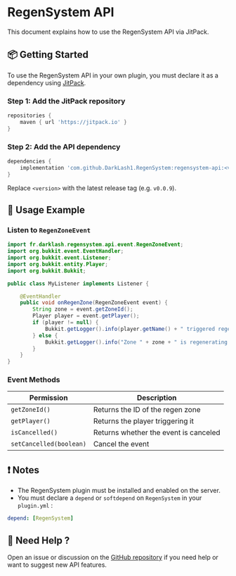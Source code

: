 # RegenSystem API

This document explains how to use the RegenSystem API via JitPack.

## 📦 Getting Started

To use the RegenSystem API in your own plugin, you must declare it as a dependency using [JitPack](https://jitpack.io).

### Step 1: Add the JitPack repository

```groovy
repositories {
    maven { url 'https://jitpack.io' }
}
```

### Step 2: Add the API dependency

```groovy
dependencies {
    implementation 'com.github.DarkLash1.RegenSystem:regensystem-api:<version>'
}
```

Replace `<version>` with the latest release tag (e.g. `v0.0.9`).

## 🧩 Usage Example

### Listen to `RegenZoneEvent`

```java
import fr.darklash.regensystem.api.event.RegenZoneEvent;
import org.bukkit.event.EventHandler;
import org.bukkit.event.Listener;
import org.bukkit.entity.Player;
import org.bukkit.Bukkit;

public class MyListener implements Listener {

    @EventHandler
    public void onRegenZone(RegenZoneEvent event) {
        String zone = event.getZoneId();
        Player player = event.getPlayer();
        if (player != null) {
            Bukkit.getLogger().info(player.getName() + " triggered regen in zone: " + zone);
        } else {
            Bukkit.getLogger().info("Zone " + zone + " is regenerating (no player specified).");
        }
    }
}
```

### Event Methods

| Permission              | Description                           |
|-------------------------|---------------------------------------|
| `getZoneId()`           | Returns the ID of the regen zone      |
| `getPlayer()`           | Returns the player triggering it      |
| `isCancelled()`         | Returns whether the event is canceled |
| `setCancelled(boolean)` | Cancel the event                      |

## ❗ Notes

- The RegenSystem plugin must be installed and enabled on the server.
- You must declare a `depend` or `softdepend` on `RegenSystem` in your `plugin.yml` :

```yaml
depend: [RegenSystem]
```

## 📮 Need Help ?

Open an issue or discussion on the [GitHub repository](https://github.com/DarkLash1/RegenSystem) if you need help or want to suggest new API features.
